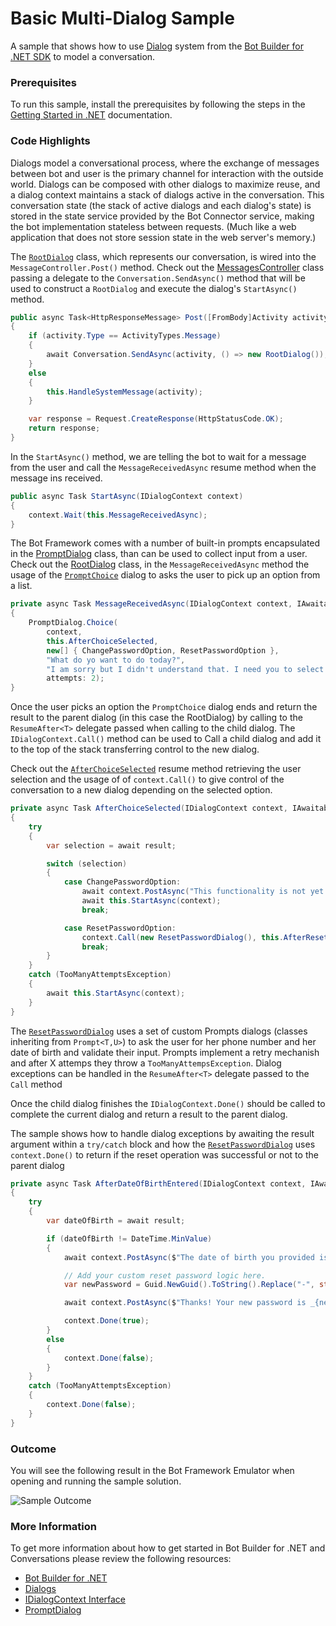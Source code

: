 # Basic Multi-Dialog Sample

A sample that shows how to use [Dialog](https://docs.botframework.com/en-us/csharp/builder/sdkreference/dialogs.html) system from the [Bot Builder for .NET SDK](https://dev.botframework.com/) to model a conversation.

### Prerequisites

To run this sample, install the prerequisites by following the steps in the [Getting Started in .NET](https://docs.botframework.com/en-us/csharp/builder/sdkreference/gettingstarted.html) documentation.

### Code Highlights

Dialogs model a conversational process, where the exchange of messages between bot and user is the primary channel for interaction with the outside world.
Dialogs can be composed with other dialogs to maximize reuse, and a dialog context maintains a stack of dialogs active in the conversation.
This conversation state (the stack of active dialogs and each dialog's state) is stored in the state service provided by the Bot Connector service, making the bot implementation stateless between requests. (Much like a web application that does not store session state in the web server's memory.)

The [`RootDialog`](Dialogs/RootDialog.cs) class, which represents our conversation, is wired into the `MessageController.Post()` method. Check out the [MessagesController](Controllers/MessagesController.cs#L22) class passing a delegate to the `Conversation.SendAsync()` method that will be used to construct a `RootDialog` and execute the dialog's `StartAsync()` method.


````C#
public async Task<HttpResponseMessage> Post([FromBody]Activity activity)
{
    if (activity.Type == ActivityTypes.Message)
    {
        await Conversation.SendAsync(activity, () => new RootDialog());
    }
    else
    {
        this.HandleSystemMessage(activity);
    }

    var response = Request.CreateResponse(HttpStatusCode.OK);
    return response;
}
````

In the `StartAsync()` method, we are telling the bot to wait for a message from the user and call the `MessageReceivedAsync` resume method when the message ins received.

````C#
public async Task StartAsync(IDialogContext context)
{
    context.Wait(this.MessageReceivedAsync);
}
````
The Bot Framework comes with a number of built-in prompts encapsulated in the [PromptDialog](https://github.com/Microsoft/BotBuilder/blob/84e0973b7e4473b3a02c4e21233b82f439014c95/CSharp/Library/Microsoft.Bot.Builder/Dialogs/PromptDialog.cs) class, than can be used to collect input from a user.  Check out the [RootDialog](Dialogs/RootDialog.cs#L19-L28) class, in the `MessageReceivedAsync` method the usage of the [`PromptChoice`](https://github.com/Microsoft/BotBuilder/blob/84e0973b7e4473b3a02c4e21233b82f439014c95/CSharp/Library/Microsoft.Bot.Builder/Dialogs/PromptDialog.cs#L548) dialog to asks the user to pick up an option from a list.

````C#
private async Task MessageReceivedAsync(IDialogContext context, IAwaitable<IMessageActivity> result)
{
    PromptDialog.Choice(
        context, 
        this.AfterChoiceSelected, 
        new[] { ChangePasswordOption, ResetPasswordOption }, 
        "What do yo want to do today?", 
        "I am sorry but I didn't understand that. I need you to select one of the options below",
        attempts: 2);
}
````

Once the user picks an option the `PromptChoice` dialog ends and return the result to the parent dialog (in this case the RootDialog) by calling to the `ResumeAfter<T>` delegate passed when calling to the child dialog.  The `IDialogContext.Call()` method can be used to Call a child dialog and add it to the top of the stack transferring control to the new dialog.

Check out the [`AfterChoiceSelected`](Dialogs/RootDialog.cs#L30-L52) resume method retrieving the user selection and the usage of of `context.Call()` to give control of the conversation to a new dialog depending on the selected option.

````C#
private async Task AfterChoiceSelected(IDialogContext context, IAwaitable<string> result)
{
    try
    {
        var selection = await result;

        switch (selection)
        {
            case ChangePasswordOption:
                await context.PostAsync("This functionality is not yet implemented! Try resetting your password.");
                await this.StartAsync(context);
                break;

            case ResetPasswordOption:
                context.Call(new ResetPasswordDialog(), this.AfterResetPassword);
                break;
        }
    }
    catch (TooManyAttemptsException)
    {
        await this.StartAsync(context);
    }
}
````

The [`ResetPasswordDialog`](Dialogs/ResetPassword.cs) uses a set of custom Prompts dialogs (classes inheriting from `Prompt<T,U>`) to ask the user for her phone number and her date of birth and validate their input. Prompts implement a retry mechanish and after X attemps they throw a `TooManyAttempsException`. Dialog exceptions can be handled in the `ResumeAfter<T>` delegate passed to the `Call` method



Once the child dialog finishes the `IDialogContext.Done()` should be called to complete the current dialog and return a result to the parent dialog. 

The sample shows how to handle dialog exceptions by awaiting the result argument within a `try/catch` block and how the  [`ResetPasswordDialog`](Dialogs/ResetPassword.cs#L68) uses `context.Done()` to return if the reset operation was successful or not to the parent dialog

````C#
private async Task AfterDateOfBirthEntered(IDialogContext context, IAwaitable<DateTime> result)
{
    try
    {
        var dateOfBirth = await result;

        if (dateOfBirth != DateTime.MinValue)
        {
            await context.PostAsync($"The date of birth you provided is: {dateOfBirth.ToShortDateString()}");

            // Add your custom reset password logic here.
            var newPassword = Guid.NewGuid().ToString().Replace("-", string.Empty);

            await context.PostAsync($"Thanks! Your new password is _{newPassword}_");

            context.Done(true);
        }
        else
        {
            context.Done(false);
        }
    }
    catch (TooManyAttemptsException)
    {
        context.Done(false);
    }
}
````


### Outcome

You will see the following result in the Bot Framework Emulator when opening and running the sample solution.

![Sample Outcome](images/outcome.png)

### More Information

To get more information about how to get started in Bot Builder for .NET and Conversations please review the following resources:
* [Bot Builder for .NET](https://docs.botframework.com/en-us/csharp/builder/sdkreference/index.html)
* [Dialogs](https://docs.botframework.com/en-us/csharp/builder/sdkreference/dialogs.html)
* [IDialogContext Interface](https://docs.botframework.com/en-us/csharp/builder/sdkreference/d1/dc6/interface_microsoft_1_1_bot_1_1_builder_1_1_dialogs_1_1_i_dialog_context.html)
* [PromptDialog](https://docs.botframework.com/en-us/csharp/builder/sdkreference/d9/d03/class_microsoft_1_1_bot_1_1_builder_1_1_dialogs_1_1_prompt_dialog.html)
